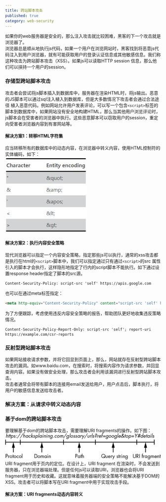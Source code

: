 ```yaml
---
title: 跨站脚本攻击
published: true
category: web-security
---
```


如果你的web服务器是安全的，那么注入攻击就比较困难，黑客的下一个攻击就是浏览器了。      
浏览器总是顺从地执行js代码，如果一个用户在浏览网站时，黑客找到将恶意js代码注入到用户浏览器，就有可能获取用户的登录认证信息或其他敏感信息。我们称
这种攻击为跨站脚本攻击（XSS）。如果js可以读取HTTP session 信息，那么他们可以挟持一个用户的session。

### 存储型跨站脚本攻击
攻击者会尝试将js脚本插入到数据库中，服务器在渲染HTML时，将js输出。恶意的JS脚本可以通过sql注入植入到数据库，但是大多数情况下攻击者会通过合法途径
植入恶意代码。例如网站允许用户发表评论，可以写一个包含`<script>`标签的脚本到数据库中，如果网站没有安全地构建HTML，那么当其他用户浏览评论时，
js脚本会在受害者的浏览器中执行。这些恶意脚本可以窃取用户的session，重定向受害者浏览器内容到有害网站等。

#### 解决方案1：转移HTML字符集
应当转移所有的数据库中的动态内容，在浏览器中转义内容，使用HTML控制符的实体编码，如下：       
![](/assets/web-security/xss-1.png)     

#### 解决方案2：执行内容安全策略
现代浏览器可以指定一个内容安全策略，指定那些js可以执行，通常的xss攻击都是执行在html的`<script>`脚本中，我们可以指定通过只有通过`<script>`的src
属性引入的脚本才会执行，这样隐形地指定了行内的script脚本不能执行。如下通过设置response header指定了脚本的src源。
```
Content-Security-Policy: script-src 'self' https://apis.google.com
```
也可以在通过meta标签指定：
```html
<meta http-equiv="Content-Security-Policy" content="script-src 'self' https://apis.google.com">
```
为了方便跟踪，考虑使用违反内容安全策略的报告，帮助团队更好地收集违反策略情况。
```
Content-Security-Policy-Report-Only: script-src 'self'; report-uri https://example.com/csr-reports
```

### 反射型跨站脚本攻击
如果网站接收请求参数，并将它回显到页面上，那么，网站就存在反射型跨站脚本攻击的漏洞。如www.baidu.com，在搜索时，将搜索内容作为请求参数，并回显
查询内容。如果没有做安全处理，那么攻击者会利用该漏洞进行反射型跨站脚本攻击。      
攻击者通常会将带有脚本的连接用email发送给用户，用户点击后，脚本执行，将用户的敏感信息发送给攻击者。

### 解决方案：从请求中转义动态内容

### 基于dom的跨站脚本攻击
要理解基于dom的跨站脚本攻击，需要理解URI fragments的操作。如下图：       
![](/assets/web-security/uri-fragment-1.png)        
URI fragment用于页内的定位。在设计上，URI fragment 在渲染时，不会发送到服务器，只在浏览器端处理。但是任何js可以读取URI，浏览器也会将URI 
fragment用于历史和收藏。这就意味着服务器端的安全策略不能解决基于DOM的XSS。攻击者可以将脚本写在URI fragment中用于实现攻击手段。

#### 解决方案：URI fragments动态内容转义